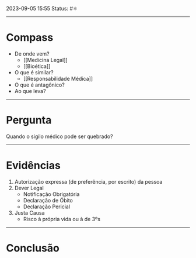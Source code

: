 2023-09-05 15:55
Status: #⚛ 

---
# Compass
- De onde vem?
	- [[Medicina Legal]]
	- [[Bioética]]
- O que é similar?
	- [[Responsabilidade Médica]]
- O que é antagônico?
- Ao que leva?

----
# Pergunta
Quando o sigilo médico pode ser quebrado?

---- 
# Evidências
1. Autorização expressa (de preferência, por escrito) da pessoa
2. Dever Legal
	- Notificação Obrigatória
	- Declaração de Óbito
	- Declaração Pericial
3. Justa Causa
	- Risco à própria vida ou à de 3ºs
----  
# Conclusão
